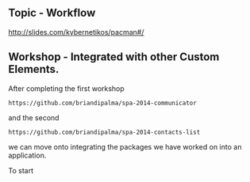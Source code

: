 Topic - Workflow
---------------------

http://slides.com/kybernetikos/pacman#/

Workshop - Integrated with other Custom Elements.
------------------------

After completing the first workshop

	https://github.com/briandipalma/spa-2014-communicator

and the second

	https://github.com/briandipalma/spa-2014-contacts-list

we can move onto integrating the packages we have worked on into an application.

To start
